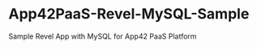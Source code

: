 App42PaaS-Revel-MySQL-Sample
============================

Sample Revel App with MySQL for App42 PaaS Platform
